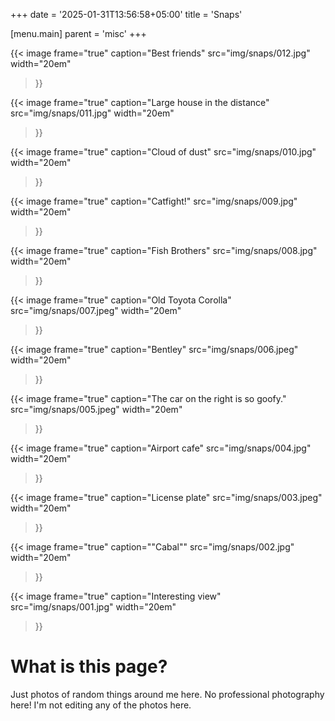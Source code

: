 +++
date = '2025-01-31T13:56:58+05:00'
title = 'Snaps'

[menu.main]
parent = 'misc'
+++

{{< image
  frame="true"
  caption="Best friends"
  src="img/snaps/012.jpg"
  width="20em"
>}}

{{< image
  frame="true"
  caption="Large house in the distance"
  src="img/snaps/011.jpg"
  width="20em"
>}}

{{< image
  frame="true"
  caption="Cloud of dust"
  src="img/snaps/010.jpg"
  width="20em"
>}}

{{< image
  frame="true"
  caption="Catfight!"
  src="img/snaps/009.jpg"
  width="20em"
>}}

{{< image
  frame="true"
  caption="Fish Brothers"
  src="img/snaps/008.jpg"
  width="20em"
>}}

{{< image
  frame="true"
  caption="Old Toyota Corolla"
  src="img/snaps/007.jpeg"
  width="20em"
>}}

{{< image
  frame="true"
  caption="Bentley"
  src="img/snaps/006.jpeg"
  width="20em"
>}}

{{< image
  frame="true"
  caption="The car on the right is so goofy."
  src="img/snaps/005.jpeg"
  width="20em"
>}}

{{< image
  frame="true"
  caption="Airport cafe"
  src="img/snaps/004.jpg"
  width="20em"
>}}

{{< image
  frame="true"
  caption="License plate"
  src="img/snaps/003.jpeg"
  width="20em"
>}}

{{< image
  frame="true"
  caption="\"Cabal\""
  src="img/snaps/002.jpg"
  width="20em"
>}}

{{< image
  frame="true"
  caption="Interesting view"
  src="img/snaps/001.jpg"
  width="20em"
>}}

# What is this page?

Just photos of random things around me here. No professional photography here! I'm not editing any of the photos here.
